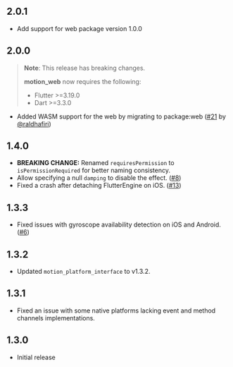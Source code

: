 ## 2.0.1
- Add support for web package version 1.0.0

## 2.0.0

> **Note**: This release has breaking changes.
>
> **motion_web** now requires the following:
> - Flutter >=3.19.0
> - Dart >=3.3.0

* Added WASM support for the web by migrating to package:web ([#21](https://github.com/mrcendre/motion/pull/21) by [@raldhafiri](https://github.com/raldhafiri))

## 1.4.0

* **BREAKING CHANGE:** Renamed `requiresPermission` to `isPermissionRequired` for better naming consistency.
* Allow specifying a null `damping` to disable the effect. ([#8](https://github.com/mrcendre/motion/issues/8))
* Fixed a crash after detaching FlutterEngine on iOS. ([#13](https://github.com/mrcendre/motion/issues/13))

## 1.3.3

* Fixed issues with gyroscope availability detection on iOS and Android. ([#6](https://github.com/mrcendre/motion/pull/6))

## 1.3.2

- Updated `motion_platform_interface` to v1.3.2.

## 1.3.1


- Fixed an issue with some native platforms lacking event and method channels implementations. 

## 1.3.0

- Initial release
